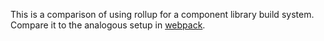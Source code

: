 This is a comparison of using rollup for a component library build system. Compare it to the analogous setup in [webpack](https://github.com/eyeyellow/webpack_hello_world_poc).
